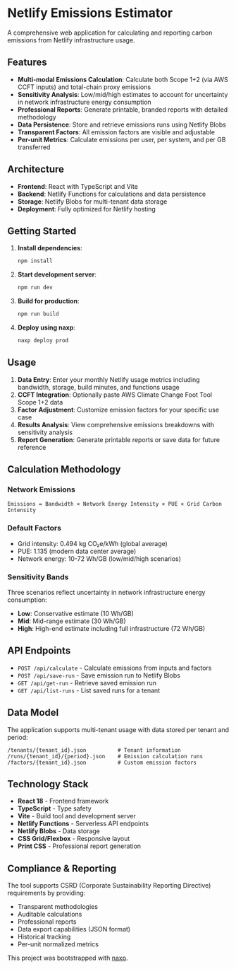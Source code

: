 # Netlify Emissions Estimator

A comprehensive web application for calculating and reporting carbon emissions from Netlify infrastructure usage.

## Features

- **Multi-modal Emissions Calculation**: Calculate both Scope 1+2 (via AWS CCFT inputs) and total-chain proxy emissions
- **Sensitivity Analysis**: Low/mid/high estimates to account for uncertainty in network infrastructure energy consumption
- **Professional Reports**: Generate printable, branded reports with detailed methodology
- **Data Persistence**: Store and retrieve emissions runs using Netlify Blobs
- **Transparent Factors**: All emission factors are visible and adjustable
- **Per-unit Metrics**: Calculate emissions per user, per system, and per GB transferred

## Architecture

- **Frontend**: React with TypeScript and Vite
- **Backend**: Netlify Functions for calculations and data persistence
- **Storage**: Netlify Blobs for multi-tenant data storage
- **Deployment**: Fully optimized for Netlify hosting

## Getting Started

1. **Install dependencies**:
   ```bash
   npm install
   ```

2. **Start development server**:
   ```bash
   npm run dev
   ```

3. **Build for production**:
   ```bash
   npm run build
   ```

4. **Deploy using naxp**:
   ```bash
   naxp deploy prod
   ```

## Usage

1. **Data Entry**: Enter your monthly Netlify usage metrics including bandwidth, storage, build minutes, and functions usage
2. **CCFT Integration**: Optionally paste AWS Climate Change Foot Tool Scope 1+2 data
3. **Factor Adjustment**: Customize emission factors for your specific use case
4. **Results Analysis**: View comprehensive emissions breakdowns with sensitivity analysis
5. **Report Generation**: Generate printable reports or save data for future reference

## Calculation Methodology

### Network Emissions
```
Emissions = Bandwidth × Network Energy Intensity × PUE × Grid Carbon Intensity
```

### Default Factors
- Grid intensity: 0.494 kg CO₂e/kWh (global average)
- PUE: 1.135 (modern data center average)
- Network energy: 10-72 Wh/GB (low/mid/high scenarios)

### Sensitivity Bands
Three scenarios reflect uncertainty in network infrastructure energy consumption:
- **Low**: Conservative estimate (10 Wh/GB)
- **Mid**: Mid-range estimate (30 Wh/GB)
- **High**: High-end estimate including full infrastructure (72 Wh/GB)

## API Endpoints

- `POST /api/calculate` - Calculate emissions from inputs and factors
- `POST /api/save-run` - Save emission run to Netlify Blobs
- `GET /api/get-run` - Retrieve saved emission run
- `GET /api/list-runs` - List saved runs for a tenant

## Data Model

The application supports multi-tenant usage with data stored per tenant and period:

```
/tenants/{tenant_id}.json          # Tenant information
/runs/{tenant_id}/{period}.json    # Emission calculation runs
/factors/{tenant_id}.json          # Custom emission factors
```

## Technology Stack

- **React 18** - Frontend framework
- **TypeScript** - Type safety
- **Vite** - Build tool and development server
- **Netlify Functions** - Serverless API endpoints
- **Netlify Blobs** - Data storage
- **CSS Grid/Flexbox** - Responsive layout
- **Print CSS** - Professional report generation

## Compliance & Reporting

The tool supports CSRD (Corporate Sustainability Reporting Directive) requirements by providing:

- Transparent methodologies
- Auditable calculations
- Professional reports
- Data export capabilities (JSON format)
- Historical tracking
- Per-unit normalized metrics

This project was bootstrapped with [naxp](https://github.com/markdorsi/naxp).
